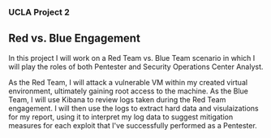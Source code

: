 ### UCLA Project 2
## Red vs. Blue Engagement

In this project I will work on a Red Team vs. Blue Team scenario in which I will play the roles of both Pentester and Security Operations Center Analyst.

As the Red Team, I will attack a vulnerable VM within my created virtual environment, ultimately gaining root access to the machine.
As the Blue Team, I will use Kibana to review logs taken during the Red Team engagement. I will then use the logs to extract hard data and visulaizations for my report, using it to interpret my log data to suggest mitigation measures for each exploit that I've successfully performed as a Pentester.
